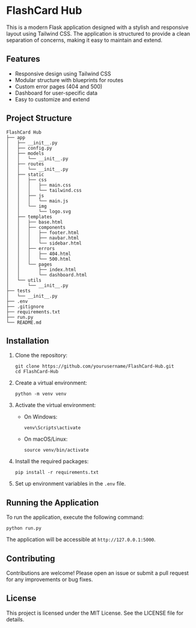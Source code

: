# FlashCard Hub

This is a modern Flask application designed with a stylish and responsive layout using Tailwind CSS. The application is structured to provide a clean separation of concerns, making it easy to maintain and extend.

## Features

- Responsive design using Tailwind CSS
- Modular structure with blueprints for routes
- Custom error pages (404 and 500)
- Dashboard for user-specific data
- Easy to customize and extend

## Project Structure

```
FlashCard Hub
├── app
│   ├── __init__.py
│   ├── config.py
│   ├── models
│   │   └── __init__.py
│   ├── routes
│   │   └── __init__.py
│   ├── static
│   │   ├── css
│   │   │   ├── main.css
│   │   │   └── tailwind.css
│   │   ├── js
│   │   │   └── main.js
│   │   └── img
│   │       └── logo.svg
│   ├── templates
│   │   ├── base.html
│   │   ├── components
│   │   │   ├── footer.html
│   │   │   ├── navbar.html
│   │   │   └── sidebar.html
│   │   ├── errors
│   │   │   ├── 404.html
│   │   │   └── 500.html
│   │   └── pages
│   │       ├── index.html
│   │       └── dashboard.html
│   └── utils
│       └── __init__.py
├── tests
│   └── __init__.py
├── .env
├── .gitignore
├── requirements.txt
├── run.py
└── README.md
```

## Installation

1. Clone the repository:
   ```
   git clone https://github.com/yourusername/FlashCard-Hub.git
   cd FlashCard-Hub
   ```

2. Create a virtual environment:
   ```
   python -m venv venv
   ```

3. Activate the virtual environment:
   - On Windows:
     ```
     venv\Scripts\activate
     ```
   - On macOS/Linux:
     ```
     source venv/bin/activate
     ```

4. Install the required packages:
   ```
   pip install -r requirements.txt
   ```

5. Set up environment variables in the `.env` file.

## Running the Application

To run the application, execute the following command:

```
python run.py
```

The application will be accessible at `http://127.0.0.1:5000`.

## Contributing

Contributions are welcome! Please open an issue or submit a pull request for any improvements or bug fixes.

## License

This project is licensed under the MIT License. See the LICENSE file for details.